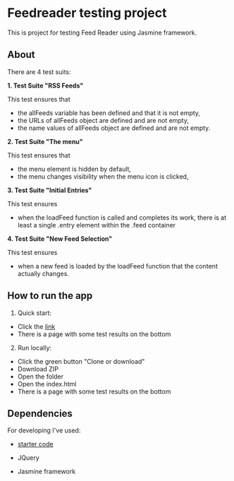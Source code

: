 # Feedreader testing project

This is project for testing Feed Reader using Jasmine framework.


## About
There are 4 test suits:

**1. Test Suite "RSS Feeds"**

This test ensures that 
  * the allFeeds variable has been defined and that it is not empty, 
  * the URLs of allFeeds object are defined and are not empty, 
  * the name values of allFeeds object are defined and are not empty.
  
**2. Test Suite "The menu"**

This test ensures that 
  * the menu element is hidden by default,
  * the menu changes visibility when the menu icon is clicked,

**3. Test Suite "Initial Entries"**

This test ensures 
  * when the loadFeed function is called and completes its work, there is at least a single .entry element within the .feed container

**4. Test Suite "New Feed Selection"**

This test ensures
  * when a new feed is loaded by the loadFeed function that the content actually changes.


## How to run the app

1. Quick start:

* Click the [link](https://krisrud.github.io/feedreader_testing_project/)
* There is a page with some test results on the bottom

2. Run locally:

* Click the green button "Clone or download"
* Download ZIP
* Open the folder
* Open the index.html
* There is a page with some test results on the bottom


## Dependencies

For developing I've used:

* [starter code](https://github.com/udacity/frontend-nanodegree-feedreader)

* JQuery 

* Jasmine framework


